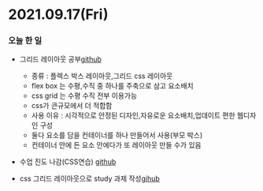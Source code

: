 # 2021.09.17(Fri)
### 오늘 한 일
* 그리드 레이아웃 공부[github](https://github.com/Dokuny/MyProgrammingHistory/blob/main/ETC/Web/CSS/concept/Grid_Layout.md)
  * 종류 : 플렉스 박스 레이아웃,그리드 css 레이아웃
  * flex box 는 수평,수직 중 하나를 주축으로 삼고 요소배치
  * css grid 는 수평 수직 전부 이용가능
  * css가 큰규모에서 더 적합함
  * 사용 이유 : 시각적으로 안정된 디자인,자유로운 요소배치,업데이트 편한 웹디자인 구성
  * 둘다 요소를 담을 컨테이너를 하나 만들어서 사용(부모 박스)
  * 컨테이너 안에 든 요소 안에다가 또 레이아웃 만들 수가 있음
* 수업 진도 나감(CSS연습) [github](https://github.com/Dokuny/MyProgrammingHistory/tree/main/Web_Study/HTML_CSS_Project_01/src/main/webapp/Chapter06)

* css 그리드 레이아웃으로 study 과제 작성[gihub](https://github.com/Dokuny/WebDevCurriculum/tree/master/Quest02/practice)